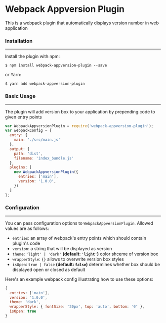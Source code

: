 # Webpack Appversion Plugin

This is a [webpack](http://webpack.github.io/) plugin that automatically displays version number in web application

### Installation
------------
Install the plugin with npm:
```shell
$ npm install webpack-appversion-plugin --save
```

or Yarn:
```shell
$ yarn add webpack-appversion-plugin
```

### Basic Usage
-----------
The plugin will add version box to your application by prepending code to given entry points

```javascript
var WebpackAppversionPlugin = require('webpack-appversion-plugin');
var webpackConfig = {
  entry: {
    main: './src/main.js'
  },
  output: {
    path: 'dist',
    filename: 'index_bundle.js'
  },
  plugins: [
    new WebpackAppversionPlugin({
      entries: ['main'],
      version: '1.0.0',
    })
  ]
};
```

### Configuration
-------------
You can pass configuration options to `WebpackAppversionPlugin`.
Allowed values are as follows:

- `entries`: an array of webpack's entry points which should contain plugin's code
- `version`: a string that will be displayed as version
- `theme`: `'light' | 'dark'` **(default: `'light'`)** color shceme of version box
- `wrapperStyle`: `{}` allows to overwrite version box styles
- `isOpen`: `true | false` **(default: `false`)** determines whether box should be displayed open or closed as default


Here's an example webpack config illustrating how to use these options:
```javascript
{
  entries: ['main'],
  version: '1.0.0',
  theme: 'dark',
  wrapperStyle: { fontSize: '20px', top: 'auto', bottom: '0' },
  isOpen: true
}
```